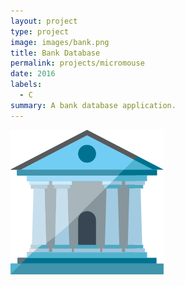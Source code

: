 ```yaml
---
layout: project
type: project
image: images/bank.png
title: Bank Database
permalink: projects/micromouse
date: 2016
labels:
  - C
summary: A bank database application.
---
```


<div class="ui small rounded images">
  <img class="ui image" src="../images/bank.png">
</div>
